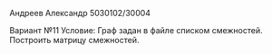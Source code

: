 Андреев Александр 5030102/30004

Вариант №11
Условие:
Граф задан в файле списком смежностей. Построить матрицу смежностей.